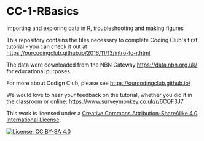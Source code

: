 # CC-1-RBasics
Importing and exploring data in R, troubleshooting and making figures

This repository contains the files necessary to complete Coding Club's first tutorial - you can check it out at https://ourcodingclub.github.io/2016/11/13/intro-to-r.html

The data were downloaded from the NBN Gateway https://data.nbn.org.uk/ for educational purposes.

For more about Codign Club, please see https://ourcodingclub.github.io/

We would love to hear your feedback on the tutorial, whether you did it in the classroom or online: https://www.surveymonkey.co.uk/r/6CQF3J7

This work is licensed under a [Creative Commons Attribution-ShareAlike 4.0 International License](https://creativecommons.org/licenses/by-sa/4.0/).

[![License: CC BY-SA 4.0](https://licensebuttons.net/l/by-sa/4.0/80x15.png)](https://creativecommons.org/licenses/by-sa/4.0/)
